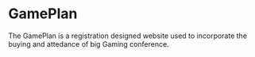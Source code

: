 # GamePlan
The GamePlan is a registration designed website used to incorporate the buying and attedance of big Gaming conference.
